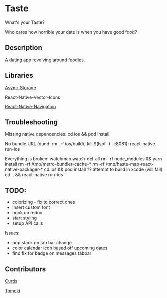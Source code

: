 # Taste

What's your Taste?

Who cares how horrible your date is when you have good food?

## Description

A dating app revolving around foodies.

## Libraries

[Async-Storage](https://github.com/react-native-community/async-storage)

[React-Native-Vector-Icons](https://github.com/oblador/react-native-vector-icons)

[React-Native-Navigation](https://wix.github.io/react-native-navigation/)

## Troubleshooting

Missing native dependencies:
cd ios && pod install

No bundle URL found:
rm -rf ios/build/; kill \$(lsof -t -i:8081); react-native run-ios

Everything is broken:
watchman watch-del-all
rm -rf node_modules && yarn install
rm -rf /tmp/metro-bundler-cache-\*
rm -rf /tmp/haste-map-react-native-packager-\*
cd ios && pod install
?? attempt to build in xcode (will fail)
cd .. && react-native run-ios

## TODO:

- colorizing - fix to correct ones
- insert custom font
- hook up redux
- start styling
- setup API calls

Issues:

- pop stack on tab bar change
- color calendar icon based off upcoming dates
- find fix for badge on messages tabbar

## Contributors

[Curtis](https://curtisrodgers.com/)

[Tomoki](https://github.com/lamt3/)
